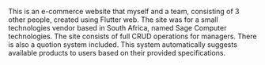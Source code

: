 This is an e-commerce website that myself and a team, consisting of 3 other people, created using Flutter web.
The site was for a small technologies vendor based in South Africa, named Sage Computer technologies.
The site consists of full CRUD operations for managers.
There is also a quotion system included. This system automatically suggests available products to users based on their provided specifications. 
